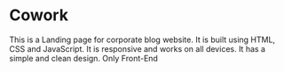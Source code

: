# Cowork
This is a Landing page for corporate blog website.
It is built using HTML, CSS and JavaScript.
It is responsive and works on all devices.
It has a simple and clean design.
Only Front-End 
